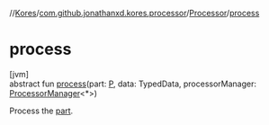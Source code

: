 //[Kores](../../../index.md)/[com.github.jonathanxd.kores.processor](../index.md)/[Processor](index.md)/[process](process.md)

# process

[jvm]\
abstract fun [process](process.md)(part: [P](index.md), data: TypedData, processorManager: [ProcessorManager](../-processor-manager/index.md)<*>)

Process the [part](process.md).

